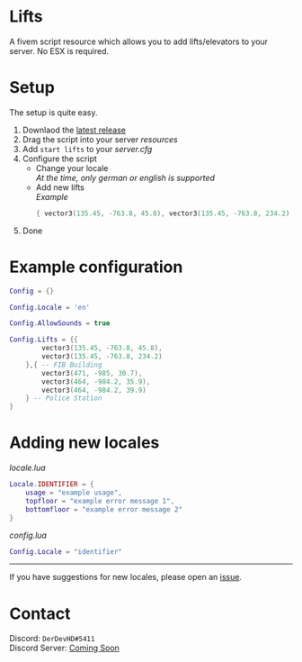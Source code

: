# Lifts
A fivem script resource which allows you to add lifts/elevators to your server. No ESX is required.

# Setup
The setup is quite easy. 
1. Downlaod the [latest release](https://github.com/DerDevHD/Lifts/releases/latest)
2. Drag the script into your server *resources*
3. Add `start lifts` to your *server.cfg*
4. Configure the script
    - Change your locale  
    *At the time, only german or english is supported*
    - Add new lifts  
    *Example*  
        ```lua
        { vector3(135.45, -763.8, 45.8), vector3(135.45, -763.8, 234.2) } -- FIB Building
        ```
5. Done

# Example configuration
```lua
Config = {}

Config.Locale = 'en'

Config.AllowSounds = true

Config.Lifts = {{
        vector3(135.45, -763.8, 45.8),
        vector3(135.45, -763.8, 234.2)
    },{ -- FIB Building
        vector3(471, -985, 30.7),
        vector3(464, -984.2, 35.9),
        vector3(464, -984.2, 39.9)
    } -- Police Station
}
```

# Adding new locales
*locale.lua*
```lua
Locale.IDENTIFIER = {
    usage = "example usage",
    topfloor = "example error message 1",
    bottomfloor = "example error message 2"
}
```
*config.lua*
```lua
Config.Locale = "identifier"
```

---

If you have suggestions for new locales, please open an [issue](https://github.com/DerDevHD/Lifts/issues/new).

# Contact
Discord: `DerDevHD#5411`  
Discord Server: [Coming Soon](#about:blank)